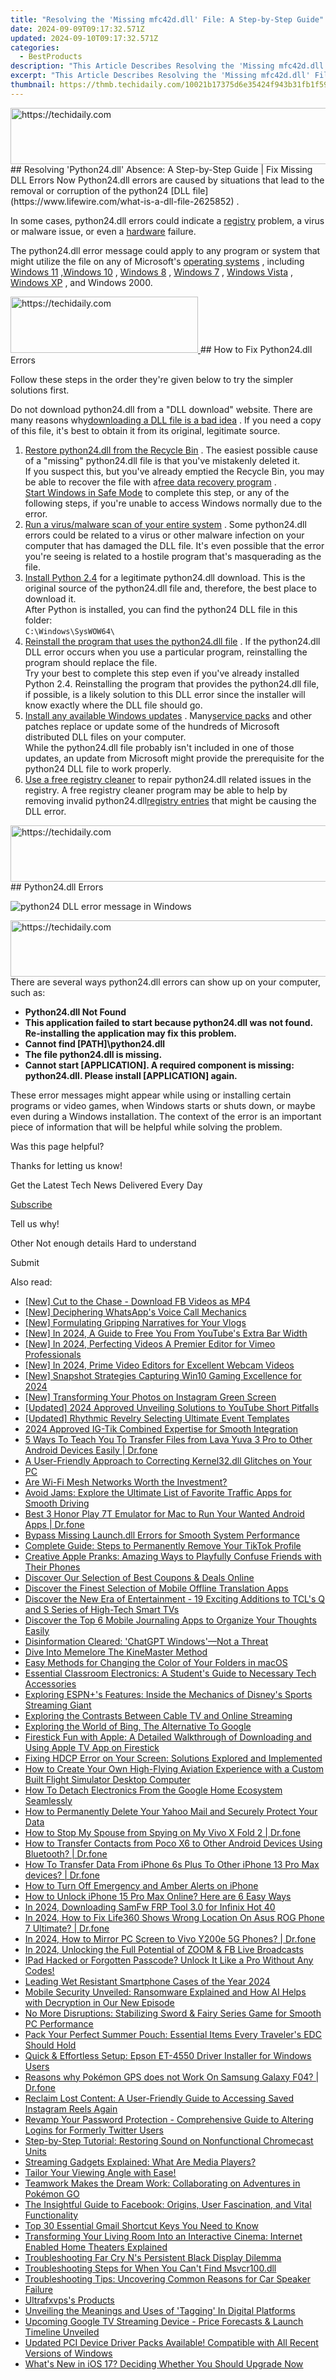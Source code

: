 ```yaml
---
title: "Resolving the 'Missing mfc42d.dll' File: A Step-by-Step Guide"
date: 2024-09-09T09:17:32.571Z
updated: 2024-09-10T09:17:32.571Z
categories:
  - BestProducts
description: "This Article Describes Resolving the 'Missing mfc42d.dll' File: A Step-by-Step Guide"
excerpt: "This Article Describes Resolving the 'Missing mfc42d.dll' File: A Step-by-Step Guide"
thumbnail: https://thmb.techidaily.com/10021b17375d6e35424f943b31fb1f59b98c4b332e933017960911271c0d2245.jpg
---
```


<!-- affiliate ads begin -->
<a href="https://ephamedtechinc.pxf.io/c/5597632/2120864/26400?prodsku=Mercury" target="_top" id="2120864">
  <img src="//a.impactradius-go.com/display-ad/26400-2120864" border="0" alt="https://techidaily.com" width="728" height="90"/>
</a>
<img height="0" width="0" src="https://ephamedtechinc.pxf.io/i/5597632/2120864/26400?prodsku=Mercury" style="position:absolute;visibility:hidden;" border="0" />
<!-- affiliate ads end -->
## Resolving 'Python24.dll' Absence: A Step-by-Step Guide | Fix Missing DLL Errors Now
 Python24.dll errors are caused by situations that lead to the removal or corruption of the python24 [DLL file](https://www.lifewire.com/what-is-a-dll-file-2625852) .

 In some cases, python24.dll errors could indicate a [registry](https://www.lifewire.com/windows-registry-2625992) problem, a virus or malware issue, or even a [hardware](https://www.lifewire.com/computer-hardware-2625895) failure.

 The python24.dll error message could apply to any program or system that might utilize the file on any of Microsoft's [operating systems](https://www.lifewire.com/operating-systems-2625912) , including ​[Windows 11](https://www.lifewire.com/windows-11-5188930) ,[Windows 10](https://www.lifewire.com/windows-10-2626217) , [Windows 8](https://www.lifewire.com/windows-8-2626235) , [Windows 7](https://www.lifewire.com/windows-7-2626265) , [Windows Vista](https://www.lifewire.com/windows-vista-2626311) , [Windows XP](https://www.lifewire.com/windows-xp-2626354) , and Windows 2000.

<!-- affiliate ads begin -->
<a href="https://wigfever.sjv.io/c/5597632/2005183/22899" target="_top" id="2005183">
  <img src="//a.impactradius-go.com/display-ad/22899-2005183" border="0" alt="https://techidaily.com" width="300" height="90"/>
</a>
<img height="0" width="0" src="https://wigfever.sjv.io/i/5597632/2005183/22899" style="position:absolute;visibility:hidden;" border="0" />
<!-- affiliate ads end -->
## How to Fix Python24.dll Errors

 Follow these steps in the order they're given below to try the simpler solutions first.  

 Do not download python24.dll from a "DLL download" website. There are many reasons why[downloading a DLL file is a bad idea](https://www.lifewire.com/important-reasons-not-to-download-dll-files-2624455) . If you need a copy of this file, it's best to obtain it from its original, legitimate source.

1. [Restore python24.dll from the Recycle Bin](https://www.lifewire.com/how-to-restore-deleted-files-from-the-recycle-bin-2624515) . The easiest possible cause of a "missing" python24.dll file is that you've mistakenly deleted it.  
 If you suspect this, but you've already emptied the Recycle Bin, you may be able to recover the file with a[free data recovery program](https://www.lifewire.com/free-data-recovery-software-tools-2622893) .  
[Start Windows in Safe Mode](https://www.lifewire.com/how-do-i-start-windows-in-safe-mode-2624480) to complete this step, or any of the following steps, if you're unable to access Windows normally due to the error.
2. [Run a virus/malware scan of your entire system](https://www.lifewire.com/properly-scan-your-computer-for-viruses-and-other-malware-2624526) . Some python24.dll errors could be related to a virus or other malware infection on your computer that has damaged the DLL file. It's even possible that the error you're seeing is related to a hostile program that's masquerading as the file.
3. [Install Python 2.4](https://www.python.org/download/releases/2.4/) for a legitimate python24.dll download. This is the original source of the python24.dll file and, therefore, the best place to download it.  
 After Python is installed, you can find the python24 DLL file in this folder:  
 `C:\Windows\SysWOW64\`
4. [Reinstall the program that uses the python24.dll file](https://www.lifewire.com/what-is-the-proper-way-to-reinstall-a-software-program-2624478) . If the python24.dll DLL error occurs when you use a particular program, reinstalling the program should replace the file.  
 Try your best to complete this step even if you've already installed Python 2.4\. Reinstalling the program that provides the python24.dll file, if possible, is a likely solution to this DLL error since the installer will know exactly where the DLL file should go.
5. [Install any available Windows updates](https://www.lifewire.com/how-to-check-for-install-windows-updates-2624596) . Many[service packs](https://www.lifewire.com/what-is-a-service-pack-2626010) and other patches replace or update some of the hundreds of Microsoft distributed DLL files on your computer.  
 While the python24.dll file probably isn't included in one of those updates, an update from Microsoft might provide the prerequisite for the python24 DLL file to work properly.
6. [Use a free registry cleaner](https://www.lifewire.com/free-registry-cleaners-2626176) to repair python24.dll related issues in the registry. A free registry cleaner program may be able to help by removing invalid python24.dll[registry entries](https://www.lifewire.com/what-is-a-registry-key-2625999) that might be causing the DLL error.

<!-- affiliate ads begin -->
<a href="https://appsumo.8odi.net/c/5597632/2129739/7443" target="_top" id="2129739">
  <img src="//a.impactradius-go.com/display-ad/7443-2129739" border="0" alt="https://techidaily.com" width="728" height="90"/>
</a>
<img height="0" width="0" src="https://appsumo.8odi.net/i/5597632/2129739/7443" style="position:absolute;visibility:hidden;" border="0" />
<!-- affiliate ads end -->
## Python24.dll Errors

![python24 DLL error message in Windows](https://www.lifewire.com/thmb/OvFy1XUAuSmEz2F3FkECZS3IrGk=/1500x0/filters:no_upscale():max_bytes(150000):strip_icc():format(webp)/python24-dll-error-message-5aafd2ffa9d4f90037de1bf6.png)

<!-- affiliate ads begin -->
<a href="https://appsumo.8odi.net/c/5597632/2118312/7443" target="_top" id="2118312">
  <img src="//a.impactradius-go.com/display-ad/7443-2118312" border="0" alt="https://techidaily.com" width="728" height="90"/>
</a>
<img height="0" width="0" src="https://appsumo.8odi.net/i/5597632/2118312/7443" style="position:absolute;visibility:hidden;" border="0" />
<!-- affiliate ads end -->
 There are several ways python24.dll errors can show up on your computer, such as:

* **Python24.dll Not Found**
* **This application failed to start because python24.dll was not found. Re-installing the application may fix this problem.**
* **Cannot find \[PATH\]\\python24.dll**
* **The file python24.dll is missing.**
* **Cannot start \[APPLICATION\]. A required component is missing: python24.dll. Please install \[APPLICATION\] again.**

 These error messages might appear while using or installing certain programs or video games, when Windows starts or shuts down, or maybe even during a Windows installation. The context of the error is an important piece of information that will be helpful while solving the problem.

Was this page helpful?

Thanks for letting us know!

 Get the Latest Tech News Delivered Every Day

[Subscribe](https://www.lifewire.com/#)

Tell us why!

 Other  Not enough details  Hard to understand

 Submit

<ins class="adsbygoogle"
     style="display:block"
     data-ad-format="autorelaxed"
     data-ad-client="ca-pub-7571918770474297"
     data-ad-slot="1223367746"></ins>



<ins class="adsbygoogle"
     style="display:block"
     data-ad-client="ca-pub-7571918770474297"
     data-ad-slot="8358498916"
     data-ad-format="auto"
     data-full-width-responsive="true"></ins>

<span class="atpl-alsoreadstyle">Also read:</span>
<div><ul>
<li><a href="https://facebook-clips.techidaily.com/new-cut-to-the-chase-download-fb-videos-as-mp4/"><u>[New] Cut to the Chase - Download FB Videos as MP4</u></a></li>
<li><a href="https://fox-boxes.techidaily.com/new-deciphering-whatsapps-voice-call-mechanics/"><u>[New] Deciphering WhatsApp's Voice Call Mechanics</u></a></li>
<li><a href="https://some-knowledge.techidaily.com/new-formulating-gripping-narratives-for-your-vlogs/"><u>[New] Formulating Gripping Narratives for Your Vlogs</u></a></li>
<li><a href="https://facebook-video-footage.techidaily.com/new-in-2024-a-guide-to-free-you-from-youtubes-extra-bar-width/"><u>[New] In 2024, A Guide to Free You From YouTube's Extra Bar Width</u></a></li>
<li><a href="https://vimeo-videos.techidaily.com/new-in-2024-perfecting-videos-a-premier-editor-for-vimeo-professionals/"><u>[New] In 2024, Perfecting Videos A Premier Editor for Vimeo Professionals</u></a></li>
<li><a href="https://screen-sharing-recording.techidaily.com/new-in-2024-prime-video-editors-for-excellent-webcam-videos/"><u>[New] In 2024, Prime Video Editors for Excellent Webcam Videos</u></a></li>
<li><a href="https://on-screen-recording.techidaily.com/new-snapshot-strategies-capturing-win10-gaming-excellence-for-2024/"><u>[New] Snapshot Strategies Capturing Win10 Gaming Excellence for 2024</u></a></li>
<li><a href="https://instagram-video-recordings.techidaily.com/new-transforming-your-photos-on-instagram-green-screen/"><u>[New] Transforming Your Photos on Instagram Green Screen</u></a></li>
<li><a href="https://youtube-lab.techidaily.com/ed-2024-approved-unveiling-solutions-to-youtube-short-pitfalls/"><u>[Updated] 2024 Approved Unveiling Solutions to YouTube Short Pitfalls</u></a></li>
<li><a href="https://youtube-web.techidaily.com/ed-rhythmic-revelry-selecting-ultimate-event-templates/"><u>[Updated] Rhythmic Revelry Selecting Ultimate Event Templates</u></a></li>
<li><a href="https://fox-blue.techidaily.com/2024-approved-ig-tik-combined-expertise-for-smooth-integration/"><u>2024 Approved IG-Tik Combined Expertise for Smooth Integration</u></a></li>
<li><a href="https://blog-min.techidaily.com/5-ways-to-teach-you-to-transfer-files-from-lava-yuva-3-pro-to-other-android-devices-easily-drfone-by-drfone-transfer-from-android-transfer-from-android/"><u>5 Ways To Teach You To Transfer Files from Lava Yuva 3 Pro to Other Android Devices Easily | Dr.fone</u></a></li>
<li><a href="https://techno-recovery.techidaily.com/a-user-friendly-approach-to-correcting-kernel32dll-glitches-on-your-pc/"><u>A User-Friendly Approach to Correcting Kernel32.dll Glitches on Your PC</u></a></li>
<li><a href="https://techno-recovery.techidaily.com/are-wi-fi-mesh-networks-worth-the-investment/"><u>Are Wi-Fi Mesh Networks Worth the Investment?</u></a></li>
<li><a href="https://techno-recovery.techidaily.com/avoid-jams-explore-the-ultimate-list-of-favorite-traffic-apps-for-smooth-driving/"><u>Avoid Jams: Explore the Ultimate List of Favorite Traffic Apps for Smooth Driving</u></a></li>
<li><a href="https://screen-mirror.techidaily.com/best-3-honor-play-7t-emulator-for-mac-to-run-your-wanted-android-apps-drfone-by-drfone-android/"><u>Best 3 Honor Play 7T Emulator for Mac to Run Your Wanted Android Apps | Dr.fone</u></a></li>
<li><a href="https://techno-recovery.techidaily.com/bypass-missing-launchdll-errors-for-smooth-system-performance/"><u>Bypass Missing Launch.dll Errors for Smooth System Performance</u></a></li>
<li><a href="https://techno-recovery.techidaily.com/complete-guide-steps-to-permanently-remove-your-tiktok-profile/"><u>Complete Guide: Steps to Permanently Remove Your TikTok Profile</u></a></li>
<li><a href="https://techno-recovery.techidaily.com/1722847431907-creative-apple-pranks-amazing-ways-to-playfully-confuse-friends-with-their-phones/"><u>Creative Apple Pranks: Amazing Ways to Playfully Confuse Friends with Their Phones</u></a></li>
<li><a href="https://techno-recovery.techidaily.com/discover-our-selection-of-best-coupons-and-deals-online/"><u>Discover Our Selection of Best Coupons & Deals Online</u></a></li>
<li><a href="https://techno-recovery.techidaily.com/discover-the-finest-selection-of-mobile-offline-translation-apps/"><u>Discover the Finest Selection of Mobile Offline Translation Apps</u></a></li>
<li><a href="https://techno-recovery.techidaily.com/discover-the-new-era-of-entertainment-19-exciting-additions-to-tcls-q-and-s-series-of-high-tech-smart-tvs/"><u>Discover the New Era of Entertainment - 19 Exciting Additions to TCL's Q and S Series of High-Tech Smart TVs</u></a></li>
<li><a href="https://techno-recovery.techidaily.com/discover-the-top-6-mobile-journaling-apps-to-organize-your-thoughts-easily/"><u>Discover the Top 6 Mobile Journaling Apps to Organize Your Thoughts Easily</u></a></li>
<li><a href="https://tech-haven.techidaily.com/disinformation-cleared-chatgpt-windowsnot-a-threat/"><u>Disinformation Cleared: 'ChatGPT Windows'—Not a Threat</u></a></li>
<li><a href="https://fox-glue.techidaily.com/dive-into-memelore-the-kinemaster-method/"><u>Dive Into Memelore The KineMaster Method</u></a></li>
<li><a href="https://techno-recovery.techidaily.com/easy-methods-for-changing-the-color-of-your-folders-in-macos/"><u>Easy Methods for Changing the Color of Your Folders in macOS</u></a></li>
<li><a href="https://techno-recovery.techidaily.com/essential-classroom-electronics-a-students-guide-to-necessary-tech-accessories/"><u>Essential Classroom Electronics: A Student's Guide to Necessary Tech Accessories</u></a></li>
<li><a href="https://techno-recovery.techidaily.com/exploring-espnpluss-features-inside-the-mechanics-of-disneys-sports-streaming-giant/"><u>Exploring ESPN+'s Features: Inside the Mechanics of Disney's Sports Streaming Giant</u></a></li>
<li><a href="https://techno-recovery.techidaily.com/exploring-the-contrasts-between-cable-tv-and-online-streaming/"><u>Exploring the Contrasts Between Cable TV and Online Streaming</u></a></li>
<li><a href="https://techno-recovery.techidaily.com/exploring-the-world-of-bing-the-alternative-to-google/"><u>Exploring the World of Bing, The Alternative To Google</u></a></li>
<li><a href="https://tech-recovery.techidaily.com/firestick-fun-with-apple-a-detailed-walkthrough-of-downloading-and-using-apple-tv-app-on-firestick/"><u>Firestick Fun with Apple: A Detailed Walkthrough of Downloading and Using Apple TV App on Firestick</u></a></li>
<li><a href="https://common-error.techidaily.com/fixing-hdcp-error-on-your-screen-solutions-explored-and-implemented/"><u>Fixing HDCP Error on Your Screen: Solutions Explored and Implemented</u></a></li>
<li><a href="https://hardware-tips.techidaily.com/how-to-create-your-own-high-flying-aviation-experience-with-a-custom-built-flight-simulator-desktop-computer/"><u>How to Create Your Own High-Flying Aviation Experience with a Custom Built Flight Simulator Desktop Computer</u></a></li>
<li><a href="https://techno-recovery.techidaily.com/how-to-detach-electronics-from-the-google-home-ecosystem-seamlessly/"><u>How To Detach Electronics From the Google Home Ecosystem Seamlessly</u></a></li>
<li><a href="https://techno-recovery.techidaily.com/how-to-permanently-delete-your-yahoo-mail-and-securely-protect-your-data/"><u>How to Permanently Delete Your Yahoo Mail and Securely Protect Your Data</u></a></li>
<li><a href="https://change-location.techidaily.com/how-to-stop-my-spouse-from-spying-on-my-vivo-x-fold-2-drfone-by-drfone-virtual-android/"><u>How to Stop My Spouse from Spying on My Vivo X Fold 2 | Dr.fone</u></a></li>
<li><a href="https://blog-min.techidaily.com/how-to-transfer-contacts-from-poco-x6-to-other-android-devices-using-bluetooth-drfone-by-drfone-transfer-from-android-transfer-from-android/"><u>How to Transfer Contacts from Poco X6 to Other Android Devices Using Bluetooth? | Dr.fone</u></a></li>
<li><a href="https://review-topics.techidaily.com/how-to-transfer-data-from-iphone-6s-plus-to-other-iphone-13-pro-max-devices-drfone-by-drfone-transfer-data-from-ios-transfer-data-from-ios/"><u>How To Transfer Data From iPhone 6s Plus To Other iPhone 13 Pro Max devices? | Dr.fone</u></a></li>
<li><a href="https://techno-recovery.techidaily.com/1722892514236-how-to-turn-off-emergency-and-amber-alerts-on-iphone/"><u>How to Turn Off Emergency and Amber Alerts on iPhone</u></a></li>
<li><a href="https://sim-unlock.techidaily.com/how-to-unlock-iphone-15-pro-max-online-here-are-6-easy-ways-by-drfone-ios/"><u>How to Unlock iPhone 15 Pro Max Online? Here are 6 Easy Ways</u></a></li>
<li><a href="https://unlock-android.techidaily.com/in-2024-downloading-samfw-frp-tool-30-for-infinix-hot-40-by-drfone-android/"><u>In 2024, Downloading SamFw FRP Tool 3.0 for Infinix Hot 40</u></a></li>
<li><a href="https://review-topics.techidaily.com/in-2024-how-to-fix-life360-shows-wrong-location-on-asus-rog-phone-7-ultimate-drfone-by-drfone-virtual-android/"><u>In 2024, How to Fix Life360 Shows Wrong Location On Asus ROG Phone 7 Ultimate? | Dr.fone</u></a></li>
<li><a href="https://screen-mirror.techidaily.com/in-2024-how-to-mirror-pc-screen-to-vivo-y200e-5g-phones-drfone-by-drfone-android/"><u>In 2024, How to Mirror PC Screen to Vivo Y200e 5G Phones? | Dr.fone</u></a></li>
<li><a href="https://some-approaches.techidaily.com/in-2024-unlocking-the-full-potential-of-zoom-and-fb-live-broadcasts/"><u>In 2024, Unlocking the Full Potential of ZOOM & FB Live Broadcasts</u></a></li>
<li><a href="https://techno-recovery.techidaily.com/1722854457960-ipad-hacked-or-forgotten-passcode-unlock-it-like-a-pro-without-any-codes/"><u>IPad Hacked or Forgotten Passcode? Unlock It Like a Pro Without Any Codes!</u></a></li>
<li><a href="https://techno-recovery.techidaily.com/leading-wet-resistant-smartphone-cases-of-the-year-2024/"><u>Leading Wet Resistant Smartphone Cases of the Year 2024</u></a></li>
<li><a href="https://tech-haven.techidaily.com/1721995601472-mobile-security-unveiled-ransomware-explained-and-how-ai-helps-with-decryption-in-our-new-episode/"><u>Mobile Security Unveiled: Ransomware Explained and How AI Helps with Decryption in Our New Episode</u></a></li>
<li><a href="https://win-answers.techidaily.com/no-more-disruptions-stabilizing-sword-and-fairy-series-game-for-smooth-pc-performance/"><u>No More Disruptions: Stabilizing Sword & Fairy Series Game for Smooth PC Performance</u></a></li>
<li><a href="https://techno-recovery.techidaily.com/pack-your-perfect-summer-pouch-essential-items-every-travelers-edc-should-hold/"><u>Pack Your Perfect Summer Pouch: Essential Items Every Traveler's EDC Should Hold</u></a></li>
<li><a href="https://hardware-help.techidaily.com/quick-and-effortless-setup-epson-et-4550-driver-installer-for-windows-users/"><u>Quick & Effortless Setup: Epson ET-4550 Driver Installer for Windows Users</u></a></li>
<li><a href="https://android-pokemon-go.techidaily.com/reasons-why-pokemon-gps-does-not-work-on-samsung-galaxy-f04-drfone-by-drfone-virtual-android/"><u>Reasons why Pokémon GPS does not Work On Samsung Galaxy F04? | Dr.fone</u></a></li>
<li><a href="https://techno-recovery.techidaily.com/reclaim-lost-content-a-user-friendly-guide-to-accessing-saved-instagram-reels-again/"><u>Reclaim Lost Content: A User-Friendly Guide to Accessing Saved Instagram Reels Again</u></a></li>
<li><a href="https://techno-recovery.techidaily.com/revamp-your-password-protection-comprehensive-guide-to-altering-logins-for-formerly-twitter-users/"><u>Revamp Your Password Protection - Comprehensive Guide to Altering Logins for Formerly Twitter Users</u></a></li>
<li><a href="https://techno-recovery.techidaily.com/step-by-step-tutorial-restoring-sound-on-nonfunctional-chromecast-units/"><u>Step-by-Step Tutorial: Restoring Sound on Nonfunctional Chromecast Units</u></a></li>
<li><a href="https://techno-recovery.techidaily.com/streaming-gadgets-explained-what-are-media-players/"><u>Streaming Gadgets Explained: What Are Media Players?</u></a></li>
<li><a href="https://graphic-issues.techidaily.com/1719818121158-tailor-your-viewing-angle-with-ease/"><u>Tailor Your Viewing Angle with Ease!</u></a></li>
<li><a href="https://techno-recovery.techidaily.com/teamwork-makes-the-dream-work-collaborating-on-adventures-in-pokemon-go/"><u>Teamwork Makes the Dream Work: Collaborating on Adventures in Pokémon GO</u></a></li>
<li><a href="https://techno-recovery.techidaily.com/the-insightful-guide-to-facebook-origins-user-fascination-and-vital-functionality/"><u>The Insightful Guide to Facebook: Origins, User Fascination, and Vital Functionality</u></a></li>
<li><a href="https://techno-recovery.techidaily.com/top-30-essential-gmail-shortcut-keys-you-need-to-know/"><u>Top 30 Essential Gmail Shortcut Keys You Need to Know</u></a></li>
<li><a href="https://techno-recovery.techidaily.com/transforming-your-living-room-into-an-interactive-cinema-internet-enabled-home-theaters-explained/"><u>Transforming Your Living Room Into an Interactive Cinema: Internet Enabled Home Theaters Explained</u></a></li>
<li><a href="https://facebook-video-recording.techidaily.com/troubleshooting-far-cry-ns-persistent-black-display-dilemma/"><u>Troubleshooting Far Cry N's Persistent Black Display Dilemma</u></a></li>
<li><a href="https://techno-recovery.techidaily.com/troubleshooting-steps-for-when-you-cant-find-msvcr100dll/"><u>Troubleshooting Steps for When You Can't Find Msvcr100.dll</u></a></li>
<li><a href="https://techno-recovery.techidaily.com/troubleshooting-tips-uncovering-common-reasons-for-car-speaker-failure/"><u>Troubleshooting Tips: Uncovering Common Reasons for Car Speaker Failure</u></a></li>
<li><a href="https://tools.techidaily.com/ultrafxvps/products/"><u>Ultrafxvps's Products</u></a></li>
<li><a href="https://techno-recovery.techidaily.com/unveiling-the-meanings-and-uses-of-tagging-in-digital-platforms/"><u>Unveiling the Meanings and Uses of 'Tagging' In Digital Platforms</u></a></li>
<li><a href="https://techno-recovery.techidaily.com/upcoming-google-tv-streaming-device-price-forecasts-and-launch-timeline-unveiled/"><u>Upcoming Google TV Streaming Device - Price Forecasts & Launch Timeline Unveiled</u></a></li>
<li><a href="https://win-dash.techidaily.com/updated-pci-device-driver-packs-available-compatible-with-all-recent-versions-of-windows/"><u>Updated PCI Device Driver Packs Available! Compatible with All Recent Versions of Windows</u></a></li>
<li><a href="https://techno-recovery.techidaily.com/whats-new-in-ios-17-deciding-whether-you-should-upgrade-now/"><u>What's New in iOS 17? Deciding Whether You Should Upgrade Now</u></a></li>
</ul></div>
